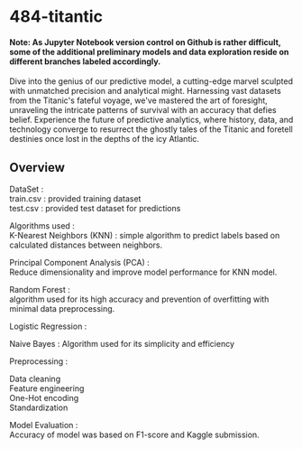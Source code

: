# 484-titantic
#### Note: As Jupyter Notebook version control on Github is rather difficult, some of the additional preliminary models and data exploration reside on different branches labeled accordingly.

Dive into the genius of our predictive model, a cutting-edge marvel sculpted with unmatched precision and analytical might. Harnessing vast datasets from the Titanic's fateful voyage, we've mastered the art of foresight, unraveling the intricate patterns of survival with an accuracy that defies belief. Experience the future of predictive analytics, where history, data, and technology converge to resurrect the ghostly tales of the Titanic and foretell destinies once lost in the depths of the icy Atlantic.

## Overview
DataSet :\
train.csv : provided training dataset\
test.csv : provided test dataset for predictions

Algorithms used :\
K-Nearest Neighbors (KNN) : simple algorithm to predict labels based on calculated distances between neighbors.

Principal Component Analysis (PCA) : \
Reduce dimensionality and improve model performance for KNN model.

Random Forest : \
algorithm used for its high accuracy and prevention of overfitting with minimal data preprocessing.

Logistic Regression : 

Naive Bayes : 
Algorithm used for its simplicity and efficiency

Preprocessing :

Data cleaning\
Feature engineering\
One-Hot encoding\
Standardization

Model Evaluation :\
Accuracy of model was based on F1-score and Kaggle submission.
